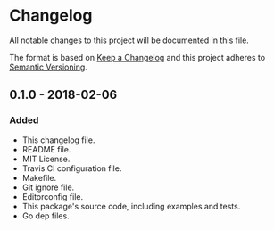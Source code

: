 # Changelog
All notable changes to this project will be documented in this file.

The format is based on [Keep a Changelog](http://keepachangelog.com/en/1.0.0/)
and this project adheres to [Semantic Versioning](http://semver.org/spec/v2.0.0.html).

## 0.1.0 - 2018-02-06
### Added
- This changelog file.
- README file.
- MIT License.
- Travis CI configuration file.
- Makefile.
- Git ignore file.
- Editorconfig file.
- This package's source code, including examples and tests.
- Go dep files.
